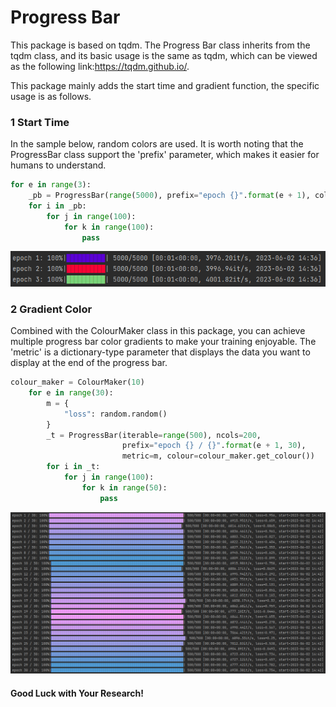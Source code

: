 # Progress Bar

This package is based on tqdm. The Progress Bar class inherits from the tqdm class, and its basic usage is the same as tqdm, which can be viewed as the following link:https://tqdm.github.io/.

This package mainly adds the start time and gradient function, the specific usage is as follows.

### 1 Start Time

In the sample below, random colors are used. It is worth noting that the ProgressBar class support the 'prefix' parameter, which makes it easier for humans to understand.

```python
for e in range(3):
    _pb = ProgressBar(range(5000), prefix="epoch {}".format(e + 1), colour='random')
    for i in _pb:
        for j in range(100):
            for k in range(100):
                pass
```

![01](images/README.assets/01.png)



### 2 Gradient Color

Combined with the ColourMaker class in this package, you can achieve multiple progress bar color gradients to make your training enjoyable. The 'metric' is a dictionary-type parameter that displays the data you want to display at the end of the progress bar.

```python
colour_maker = ColourMaker(10)
    for e in range(30):
        m = {
            "loss": random.random()
        }
        _t = ProgressBar(iterable=range(500), ncols=200, 
                         prefix="epoch {} / {}".format(e + 1, 30),
                         metric=m, colour=colour_maker.get_colour())
        for i in _t:
            for j in range(100):
                for k in range(50):
                    pass
```

![02](images/README.assets/02.png)


#### Good Luck with Your Research!
